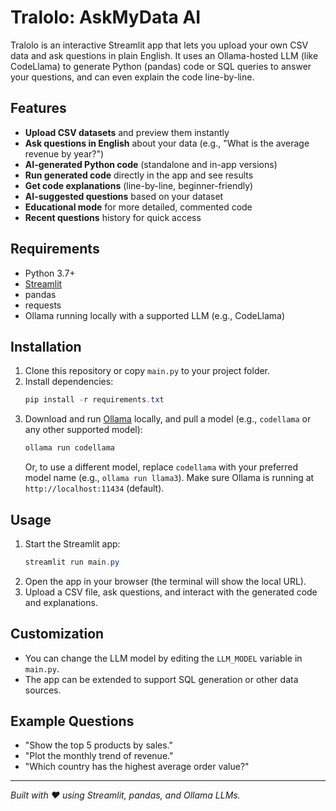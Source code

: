 # Tralolo: AskMyData AI

Tralolo is an interactive Streamlit app that lets you upload your own CSV data and ask questions in plain English. It uses an Ollama-hosted LLM (like CodeLlama) to generate Python (pandas) code or SQL queries to answer your questions, and can even explain the code line-by-line.

## Features
- **Upload CSV datasets** and preview them instantly
- **Ask questions in English** about your data (e.g., "What is the average revenue by year?")
- **AI-generated Python code** (standalone and in-app versions)
- **Run generated code** directly in the app and see results
- **Get code explanations** (line-by-line, beginner-friendly)
- **AI-suggested questions** based on your dataset
- **Educational mode** for more detailed, commented code
- **Recent questions** history for quick access

## Requirements
- Python 3.7+
- [Streamlit](https://streamlit.io/)
- pandas
- requests
- Ollama running locally with a supported LLM (e.g., CodeLlama)

## Installation
1. Clone this repository or copy `main.py` to your project folder.
2. Install dependencies:
   ```powershell
   pip install -r requirements.txt
   ```
3. Download and run [Ollama](https://ollama.com/) locally, and pull a model (e.g., `codellama` or any other supported model):
   ```powershell
   ollama run codellama
   ```
   Or, to use a different model, replace `codellama` with your preferred model name (e.g., `ollama run llama3`).
   Make sure Ollama is running at `http://localhost:11434` (default).

## Usage
1. Start the Streamlit app:
   ```powershell
   streamlit run main.py
   ```
2. Open the app in your browser (the terminal will show the local URL).
3. Upload a CSV file, ask questions, and interact with the generated code and explanations.

## Customization
- You can change the LLM model by editing the `LLM_MODEL` variable in `main.py`.
- The app can be extended to support SQL generation or other data sources.

## Example Questions
- "Show the top 5 products by sales."
- "Plot the monthly trend of revenue."
- "Which country has the highest average order value?"

---

*Built with ❤️ using Streamlit, pandas, and Ollama LLMs.*
